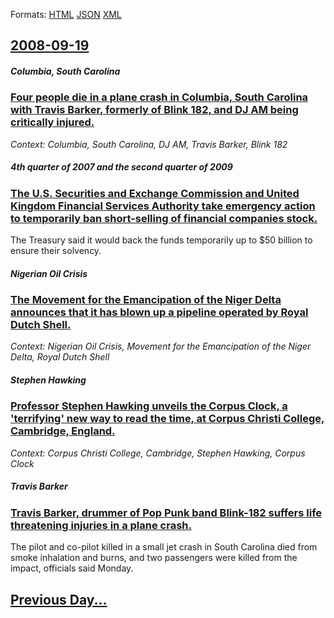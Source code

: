
Formats: [HTML](2008/09/19/index.html)  [JSON](2008/09/19/index.json)  [XML](2008/09/19/index.xml)  

## [2008-09-19](/news/2008/09/19/index.md)

##### Columbia, South Carolina
### [ Four people die in a plane crash in Columbia, South Carolina with Travis Barker, formerly of Blink 182, and DJ AM being critically injured. ](/news/2008/09/19/four-people-die-in-a-plane-crash-in-columbia-south-carolina-with-travis-barker-formerly-of-blink-182-and-dj-am-being-critically-injured.md)
_Context: Columbia, South Carolina, DJ AM, Travis Barker, Blink 182_

##### 4th quarter of 2007 and the second quarter of 2009
### [ The U.S. Securities and Exchange Commission and United Kingdom Financial Services Authority take emergency action to temporarily ban short-selling of financial companies stock. ](/news/2008/09/19/the-u-s-securities-and-exchange-commission-and-united-kingdom-financial-services-authority-take-emergency-action-to-temporarily-ban-short.md)
The Treasury said it would back the funds temporarily up to $50 billion to ensure their solvency.

##### Nigerian Oil Crisis
### [ The Movement for the Emancipation of the Niger Delta announces that it has blown up a pipeline operated by Royal Dutch Shell. ](/news/2008/09/19/the-movement-for-the-emancipation-of-the-niger-delta-announces-that-it-has-blown-up-a-pipeline-operated-by-royal-dutch-shell.md)
_Context: Nigerian Oil Crisis, Movement for the Emancipation of the Niger Delta, Royal Dutch Shell_

##### Stephen Hawking
### [ Professor Stephen Hawking unveils the Corpus Clock, a 'terrifying' new way to read the time, at Corpus Christi College, Cambridge, England. ](/news/2008/09/19/professor-stephen-hawking-unveils-the-corpus-clock-a-terrifying-new-way-to-read-the-time-at-corpus-christi-college-cambridge-england.md)
_Context: Corpus Christi College, Cambridge, Stephen Hawking, Corpus Clock_

##### Travis Barker
### [ Travis Barker, drummer of Pop Punk band Blink-182 suffers life threatening injuries in a plane crash. ](/news/2008/09/19/travis-barker-drummer-of-pop-punk-band-blink-182-suffers-life-threatening-injuries-in-a-plane-crash.md)
The pilot and co-pilot killed in a small jet crash in South Carolina died from smoke inhalation and burns, and two passengers were killed from the impact, officials said Monday.

## [Previous Day...](/news/2008/09/18/index.md)

